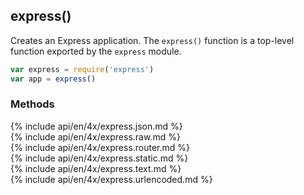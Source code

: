 <h2 id="express">express()</h2>

Creates an Express application. The `express()` function is a top-level function exported by the `express` module.

```js
var express = require('express')
var app = express()
```

<h3 id='express.methods'>Methods</h3>

<section markdown="1">
  {% include api/en/4x/express.json.md %}
</section>

<section markdown="1">
  {% include api/en/4x/express.raw.md %}
</section>

<section markdown="1">
  {% include api/en/4x/express.router.md %}
</section>

<section markdown="1">
  {% include api/en/4x/express.static.md %}
</section>

<section markdown="1">
  {% include api/en/4x/express.text.md %}
</section>

<section markdown="1">
  {% include api/en/4x/express.urlencoded.md %}
</section>
